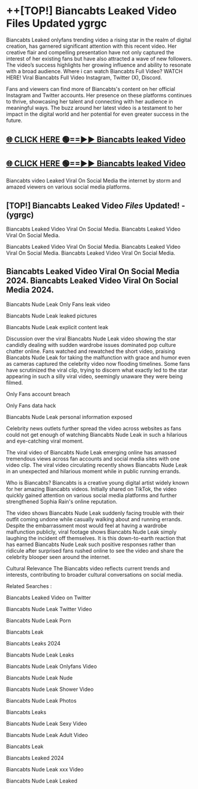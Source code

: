 # ++[TOP!] Biancabts Leaked Video Files Updated ygrgc<br>

Biancabts Leaked onlyfans trending video a rising star in the realm of digital creation, has garnered significant attention with this recent video. Her creative flair and compelling presentation have not only captured the interest of her existing fans but have also attracted a wave of new followers. The video’s success highlights her growing influence and ability to resonate with a broad audience.
Where i can watch Biancabts Full Video? WATCH HERE! Viral Biancabts Full Video Instagram, Twitter (X), Discord.


Fans and viewers can find more of Biancabts's content on her official Instagram and Twitter accounts. Her presence on these platforms continues to thrive, showcasing her talent and connecting with her audience in meaningful ways. The buzz around her latest video is a testament to her impact in the digital world and her potential for even greater success in the future.


## [🌐 CLICK HERE 🟢==►► Biancabts leaked Video ](https://xnudes.xyz/go)

## [🌐 CLICK HERE 🟢==►► Biancabts leaked Video ](https://xnudes.xyz/go)



Biancabts video Leaked Viral On Social Media the internet by storm and amazed viewers on various social media platforms.


## [TOP!] Biancabts Leaked Video *Files* Updated! - (ygrgc)

Biancabts Leaked Video Viral On Social Media. Biancabts Leaked Video Viral On Social Media.

Biancabts Leaked Video Viral On Social Media. Biancabts Leaked Video Viral On Social Media. Biancabts Leaked Video Viral On Social Media.


## Biancabts Leaked Video Viral On Social Media 2024. Biancabts Leaked Video Viral On Social Media 2024.
Biancabts Nude Leak Only Fans leak video

Biancabts Nude Leak leaked pictures

Biancabts Nude Leak explicit content leak

Discussion over the viral Biancabts Nude Leak video showing the star candidly dealing with sudden wardrobe issues dominated pop culture chatter online. Fans watched and rewatched the short video, praising Biancabts Nude Leak for taking the malfunction with grace and humor even as cameras captured the celebrity video now flooding timelines. Some fans have scrutinized the viral clip, trying to discern what exactly led to the star appearing in such a silly viral video, seemingly unaware they were being filmed.


Only Fans account breach

Only Fans data hack

Biancabts Nude Leak personal information exposed

Celebrity news outlets further spread the video across websites as fans could not get enough of watching Biancabts Nude Leak in such a hilarious and eye-catching viral moment.


The viral video of Biancabts Nude Leak emerging online has amassed tremendous views across fan accounts and social media sites with one video clip. The viral video circulating recently shows Biancabts Nude Leak in an unexpected and hilarious moment while in public running errands.


Who is Biancabts? Biancabts is a creative young digital artist widely known for her amazing Biancabts videos. Initially shared on TikTok, the video quickly gained attention on various social media platforms and further strengthened Sophia Rain's online reputation.

The video shows Biancabts Nude Leak suddenly facing trouble with their outfit coming undone while casually walking about and running errands. Despite the embarrassment most would feel at having a wardrobe malfunction publicly, viral footage shows Biancabts Nude Leak simply laughing the incident off themselves. It is this down-to-earth reaction that has earned Biancabts Nude Leak such positive responses rather than ridicule after surprised fans rushed online to see the video and share the celebrity blooper seen around the internet.

Cultural Relevance The Biancabts video reflects current trends and interests, contributing to broader cultural conversations on social media.

Related Searches :

Biancabts Leaked Video on Twitter

Biancabts Nude Leak Twitter Video

Biancabts Nude Leak Porn

Biancabts Leak 

Biancabts Leaks 2024

Biancabts Nude Leak Leaks

Biancabts Nude Leak Onlyfans Video

Biancabts Nude Leak Nude

Biancabts Nude Leak Shower Video

Biancabts Nude Leak Photos

Biancabts Leaks

Biancabts Nude Leak Sexy Video

Biancabts Nude Leak Adult Video

Biancabts Leak

Biancabts Leaked 2024

Biancabts Nude Leak xxx Video

Biancabts Nude Leak Leaked